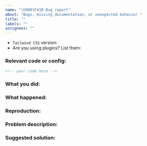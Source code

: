 ```yaml
---
name: "\U0001F41B Bug report"
about: "Bugs, missing documentation, or unexpected behavior "
title: ""
labels: ""
assignees: ""
---
```


<!--

* Please fill out this template with all the relevant information so we can
  understand what's going on and fix the issue. We appreciate bugs filed and PRs
  submitted!

* Please make sure that you are familiar with and follow the Code of Conduct for
  this project (found in the CODE_OF_CONDUCT.md file).

-->

- `Tailwind CSS` version:
- Are you using plugins? List them:

### Relevant code or config:

```html
<!-- your code here -->
```

<!--
If this is an issue with documentation, please file an issue on the docs repo:
https://github.com/tailwindcss/docs
-->

### What you did:

<!-- What you were doing -->

### What happened:

<!-- Please provide the full error message/screenshots/anything -->

### Reproduction:

<!--
If possible, please create a repository that reproduces the issue with the
minimal amount of code possible

Or if you can, try to reproduce the issue in a Codesandbox or CodePen
-->

### Problem description:

<!-- Please describe why the current behavior is a problem -->

### Suggested solution:

<!--
It's ok if you don't have a suggested solution, but it really helps if you could
do a little digging to come up with some suggestion of how to improve things.
-->
